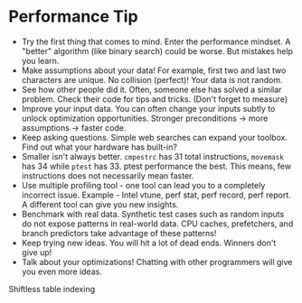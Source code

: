 # Performance Tip
* Try the first thing that comes to mind. Enter the performance mindset. A "better" algorithm (like binary search) could be worse. But mistakes help you learn.
* Make assumptions about your data! For example, first two and last two characters are unique. No collision (perfect)! Your data is not random.
* See how other people did it. Often, someone else has solved a similar problem. Check their code for tips and tricks. (Don't forget to measure)
* Improve your input data. You can often change your inputs subtly to unlock optimization opportunities. Stronger preconditions -> more assumptions -> faster code.
* Keep asking questions. Simple web searches can expand your toolbox. Find out what your hardware has built-in?
* Smaller isn't always better. `cmpestrc` has 31 total instructions, `movemask` has 34 while `ptest` has 33. ptest performance the best. This means, few instructions does not necessarily mean faster.
* Use multiple profiling tool - one tool can lead you to a completely incorrect issue. Example - Intel vtune, perf stat, perf record, perf report. A different tool can give you new insights.
* Benchmark with real data. Synthetic test cases such as random inputs do not expose patterns in real-world data. CPU caches, prefetchers, and branch predictors take advantage of these patterns!
* Keep trying new ideas. You will hit a lot of dead ends. Winners don't give up!
* Talk about your optimizations! Chatting with other programmers will give you even more ideas.


Shiftless table indexing